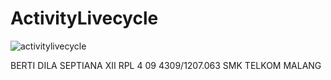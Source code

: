 # ActivityLivecycle

![activitylivecycle](https://cloud.githubusercontent.com/assets/22597495/19862477/16aba188-9fc3-11e6-9f79-5283c5f13fac.jpg)



BERTI DILA SEPTIANA XII RPL 4 09 4309/1207.063 SMK TELKOM MALANG

